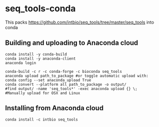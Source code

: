 # seq_tools-conda

This packs https://github.com/intbio/seq_tools/tree/master/seq_tools into conda

## Building and uploading to Anaconda cloud
```
conda install -y conda-build
conda install -y anaconda-client
anaconda login

conda-build -c r -c conda-forge -c bioconda seq_tools
anaconda upload path_to_package #or toggle automatic upload with: conda config --set anaconda_upload True
conda convert --platform all path_to_package -o output/
#find output/ -name 'seq_tools*' -exec anaconda upload {} \;
#Manually upload for OSX and Linux
```

## Installing  from Anaconda cloud

```
conda install -c intbio seq_tools
```
